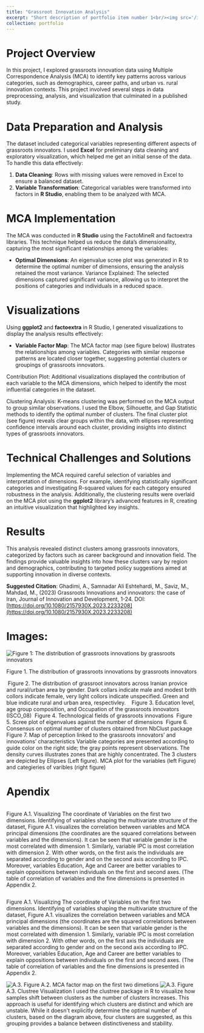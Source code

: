 ```yaml
---
title: "Grassroot Innovation Analysis"
excerpt: "Short description of portfolio item number 1<br/><img src='/images/MCA.png'>"
collection: portfolio
---
```




# Project Overview 

In this project, I explored grassroots innovation data using Multiple Correspondence Analysis (MCA) to identify key patterns across various categories, such as demographics, career paths, and urban vs. rural innovation contexts. This project involved several steps in data preprocessing, analysis, and visualization that culminated in a published study.

# Data Preparation and Analysis
The dataset included categorical variables representing different aspects of grassroots innovators. I used **Excel** for preliminary data cleaning and exploratory visualization, which helped me get an initial sense of the data. To handle this data effectively:

1. **Data Cleaning**: Rows with missing values were removed in Excel to ensure a balanced dataset.
2. **Variable Transformation**: Categorical variables were transformed into factors in **R Studio**, enabling them to be analyzed with MCA.

# MCA Implementation

The MCA was conducted in **R Studio** using the FactoMineR and factoextra libraries. This technique helped us reduce the data’s dimensionality, capturing the most significant relationships among the variables:

* **Optimal Dimensions**: An eigenvalue scree plot was generated in R to determine the optimal number of dimensions, ensuring the analysis retained the most variance.
Variance Explained: The selected dimensions captured significant variance, allowing us to interpret the positions of categories and individuals in a reduced space.

# Visualizations

Using **ggplot2** and **factoextra** in R Studio, I generated visualizations to display the analysis results effectively:

* **Variable Factor Map**: The MCA factor map (see figure below) illustrates the relationships among variables. Categories with similar response patterns are located closer together, suggesting potential clusters or groupings of grassroots innovators.

Contribution Plot: Additional visualizations displayed the contribution of each variable to the MCA dimensions, which helped to identify the most influential categories in the dataset.

Clustering Analysis: K-means clustering was performed on the MCA output to group similar observations. I used the Elbow, Silhouette, and Gap Statistic methods to identify the optimal number of clusters. The final cluster plot (see figure) reveals clear groups within the data, with ellipses representing confidence intervals around each cluster, providing insights into distinct types of grassroots innovators.

# Technical Challenges and Solutions

Implementing the MCA required careful selection of variables and interpretation of dimensions. For example, identifying statistically significant categories and investigating R-squared values for each category ensured robustness in the analysis. Additionally, the clustering results were overlaid on the MCA plot using the **ggplot2** library’s advanced features in R, creating an intuitive visualization that highlighted key insights.

# Results
This analysis revealed distinct clusters among grassroots innovators, categorized by factors such as career background and innovation field. The findings provide valuable insights into how these clusters vary by region and demographics, contributing to targeted policy suggestions aimed at supporting innovation in diverse contexts.

**Suggested Citation**: Ghadimi, A., Samnadar Ali Eshtehardi, M., Saviz, M., Mahdad, M., (2023) Grassroots Innovations and innovators: the case of Iran, Journal of Innovation and Development, 1-24. DOI: [https://doi.org/10.1080/2157930X.2023.2233208](https://doi.org/10.1080/2157930X.2023.2233208)

# Images:

<img src="/images/grassrootImage/1_GrassrootsInnovatros.png" alt="Figure 1: The distribution of grassroots innovations by grassroots innovators">

Figure 1. The distribution of grassroots innovations by grassroots innovators


<img src="/images/grassrootImage/2_LOCATION.png.png" alt="">
Figure 2. The distribution of grassroot innovators across Iranian provice and rural/urban area by gender. Dark collars indicate male and modest brith collors indicate female, very light collors indicate unspecified. Green and blue indicate rural and urban area, respectivley. 

<img src="/images/grassrootImage/3_1_AgeGroup.png.png" alt="">
<img src="/images/grassrootImage/3_2_EDUCATION.png.png" alt="">
<img src="/images/grassrootImage/3_3_Occupation.png" alt="">
Figure 3. Education level, age group composition, and Occupation of the grassroots innovators (ISCO_08)

<img src="/images/grassrootImage/4_IPC.png" alt="">
Figure 4. Technological fields of grassroots innovations

<img src="/images/grassrootImage/5_1_Scree plot.png" alt="">
Figure 5. Scree plot of eigenvalues against the number of dimensions

<img src="/images/grassrootImage/6_NbClust.png" alt="">
Figure 6. Consensus on optimal number of clusters obtained from NbClust package


<img src="/images/grassrootImage/7_MCA.png" alt="">
Figure 7. Map of perception linked to the grassroots innovators’ and innovations’ characteristics
Variable categories are presented according to guide color on the right side; the gray points represent observations. The density curves illustrates zones that are highly concentrated. The 3 clusters are depicted by Ellipses (Left figure). MCA plot for the variables (left Figure) and categieries of varibles (right figure)



# Apendix 

<img src="/images/grassrootImage/A_1_.png" alt="">

Figure A.1. Visualizing The coordinate of Variables on  the first two dimensions.
Identifying of variables shaping the multivariate structure of the dataset, Figure A.1. visualizes the correlation between variables and MCA principal dimensions (the coordinates are the squared correlations between variables and the dimensions). It can be seen that variable gender is the most correlated with dimension 1. Similarly, variable IPC is most correlation with dimension 2. With other words, on the first axis the individuals are separated according to gender and on the second axis according to IPC. Moreover, variables Education, Age and Career are better variables to explain oppositions between individuals on the first and second axes. (The table of correlation of variables and the fine dimensions is presented in Appendix 2.

<img src="/images/grassrootImage/A_2_confidence plot.png" alt="">

Figure A.1. Visualizing The coordinate of Variables on  the first two dimensions.
Identifying of variables shaping the multivariate structure of the dataset, Figure A.1. visualizes the correlation between variables and MCA principal dimensions (the coordinates are the squared correlations between variables and the dimensions). It can be seen that variable gender is the most correlated with dimension 1. Similarly, variable IPC is most correlation with dimension 2. With other words, on the first axis the individuals are separated according to gender and on the second axis according to IPC. Moreover, variables Education, Age and Career are better variables to explain oppositions between individuals on the first and second axes. (The table of correlation of variables and the fine dimensions is presented in Appendix 2.

<img src="/images/grassrootImage/A.2.confidence plot" alt="A.3.">
Figure A.2. MCA factor map on the first two dimetions

<img src="/images/grassrootImage/A.3.Clustree.png" alt="A.3.">
Figure A.3. Clustree Visualization
I used the clustree package in R to visualize how samples shift between clusters as the number of clusters increases. This approach is useful for identifying which clusters are distinct and which are unstable. While it doesn't explicitly determine the optimal number of clusters, based on the diagram above, four clusters are suggested, as this grouping provides a balance between distinctiveness and stability.



